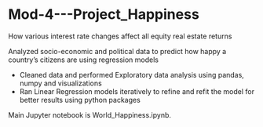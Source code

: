 # Mod-4---Project_Happiness

How various interest rate changes affect all equity real estate returns

Analyzed socio-economic and political data to predict how happy a country’s citizens are using regression models
* Cleaned data and performed Exploratory data analysis using pandas, numpy and visualizations
* Ran Linear Regression models iteratively to refine and refit the model for better results using python packages


Main Jupyter notebook is World_Happiness.ipynb.

